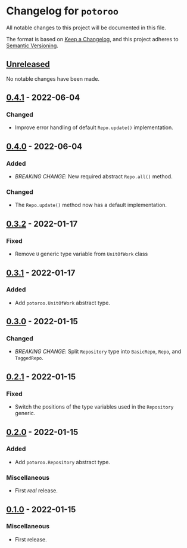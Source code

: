 # Changelog for `potoroo`

All notable changes to this project will be documented in this file.

The format is based on [Keep a Changelog], and this project adheres to
[Semantic Versioning].

[Keep a Changelog]: https://keepachangelog.com/en/1.0.0/
[Semantic Versioning]: https://semver.org/


## [Unreleased](https://github.com/bbugyi200/potoroo/compare/0.4.1...HEAD)

No notable changes have been made.


## [0.4.1](https://github.com/bbugyi200/potoroo/compare/0.4.0...0.4.1) - 2022-06-04

### Changed

* Improve error handling of default `Repo.update()` implementation.


## [0.4.0](https://github.com/bbugyi200/potoroo/compare/0.3.2...0.4.0) - 2022-06-04

### Added

* *BREAKING CHANGE*: New required abstract `Repo.all()` method.

### Changed

* The `Repo.update()` method now has a default implementation.


## [0.3.2](https://github.com/bbugyi200/potoroo/compare/0.3.1...0.3.2) - 2022-01-17

### Fixed

* Remove `U` generic type variable from `UnitOfWork` class


## [0.3.1](https://github.com/bbugyi200/potoroo/compare/0.3.0...0.3.1) - 2022-01-17

### Added

* Add `potoroo.UnitOfWork` abstract type.


## [0.3.0](https://github.com/bbugyi200/potoroo/compare/0.2.1...0.3.0) - 2022-01-15

### Changed

* *BREAKING CHANGE*: Split `Repository` type into `BasicRepo`, `Repo`, and `TaggedRepo`.


## [0.2.1](https://github.com/bbugyi200/potoroo/compare/0.2.0...0.2.1) - 2022-01-15

### Fixed

* Switch the positions of the type variables used in the `Repository` generic.


## [0.2.0](https://github.com/bbugyi200/potoroo/compare/0.1.0...0.2.0) - 2022-01-15

### Added

* Add `potoroo.Repository` abstract type.

### Miscellaneous

* First _real_ release.


## [0.1.0](https://github.com/bbugyi200/potoroo/releases/tag/0.1.0) - 2022-01-15

### Miscellaneous

* First release.

